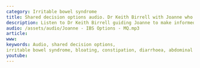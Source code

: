 ```yaml
---
category: Irritable bowel syndrome
title: Shared decision options audio. Dr Keith Birrell with Joanne who has Irritable bowel syndrome
description: Listen to Dr Keith Birrell guiding Joanne to make informed decisions to improve her irritable bowel symptoms
audio: /assets/audio/Joanne - IBS Options - MQ.mp3
article: 
www: 
keywords: Audio, shared decision options,
irritable bowel syndrome, bloating, constipation, diarrhoea, abdominal pain, informed decision, cognitive behavioural therapy, CBT, low FODMAP diet
youtube:
--- 
```

